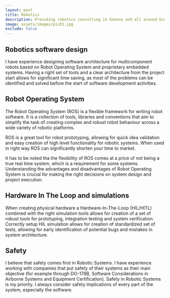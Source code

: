 ```yaml
---
layout: post
title: Robotics
description: Providing robotics consulting in Geneva and all around Europe
image: assets/images/pic01.jpg
exclude: false
---
```


## Robotics software design

I have experience designing software architecture for multicomponent robots based on Robot Operating System and proprietary embedded systems. Having a right set of tools and a clear architecture from the project start allows for significant time saving, as most of the problems can be identified and solved before the start of software development activities.

## Robot Operating System

The Robot Operating System (ROS) is a flexible framework for writing robot software. It is a collection of tools, libraries and conventions that aim to simplify the task of creating complex and robust robot behaviour across a wide variety of robotic platforms.

ROS is a great tool for robot prototyping, allowing for quick idea validation and easy creation of high level functionality for robotic systems. When used in right way ROS can significantly shorten your time to market. 

It has to be noted tha the flexibility of ROS comes at a price of not being a true real time system, which is a requirement for some systems. Understanding the advantages and disadvantages of Robot Operating System is crucial for making the right decisions on system design and project execution.

## Hardware In The Loop and simulations

When creating physical hardware a Hardware-In-The-Loop (HIL/HITL) combined with the right simulation tools allows for creation of a set of robust tools for prototyping, integration testing and system verification. Correctly setup HIL simulation allows for creation of standardized set of tests, allowing for early identification of potential bugs and mistakes in system architecture.

## Safety

I believe that safety comes first in Robotic Systems. I have experience working with companies that put safety of their systems as their main objective (for example through DO-178B, Software Considerations in Airborne Systems and Equipment Certification). Safety in Robotic Systems is my priority. I always consider safety implications of every part of the system, especially the software.